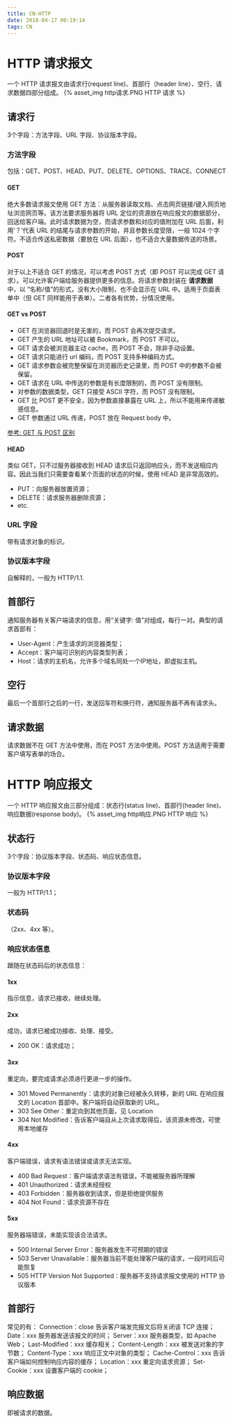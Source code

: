 ```yaml
---
title: CN-HTTP
date: 2018-04-17 00:19:14
tags: CN
---
```

# HTTP 请求报文
一个 HTTP 请求报文由请求行(request line)、首部行（header line）、空行、请求数据四部分组成。
{% asset_img http请求.PNG HTTP 请求 %}

## 请求行
3个字段：方法字段、URL 字段、协议版本字段。

### 方法字段
包括：GET、POST、HEAD、PUT、DELETE、OPTIONS、TRACE、CONNECT

#### GET
绝大多数请求报文使用 GET 方法：从服务器读取文档、点击网页链接/键入网页地址浏览网页等。该方法要求服务器将 URL 定位的资源放在响应报文的数据部分，回送给客户端。此时请求数据为空，而请求参数和对应的值附加在 URL 后面，利用‘？’代表 URL 的结尾与请求参数的开始，并且参数长度受限，一般 1024 个字符。不适合传送私密数据（要放在 URL 后面），也不适合大量数据传送的场景。

#### POST
对于以上不适合 GET 的情况，可以考虑 POST 方式（即 POST 可以完成 GET 请求）。可以允许客户端给服务器提供更多的信息。将请求参数封装在 **请求数据** 中，以 “名称/值”的形式，没有大小限制，也不会显示在 URL 中。适用于页面表单中（但 GET 同样能用于表单）。二者各有优势，分情况使用。

#### GET vs POST
* GET 在浏览器回退时是无害的，而 POST 会再次提交请求。
* GET 产生的 URL 地址可以被 Bookmark，而 POST 不可以。
* GET 请求会被浏览器主动 cache，而 POST 不会，除非手动设置。
* GET 请求只能进行 url 编码，而 POST 支持多种编码方式。
* GET 请求参数会被完整保留在浏览器历史记录里，而 POST 中的参数不会被保留。
* GET 请求在 URL 中传送的参数是有长度限制的，而 POST 没有限制。
* 对参数的数据类型，GET 只接受 ASCII 字符，而 POST 没有限制。
* GET 比 POST 更不安全，因为参数直接暴露在 URL 上，所以不能用来传递敏感信息。
* GET 参数通过 URL 传递，POST 放在 Request body 中。

[参考: GET 与 POST 区别](https://mp.weixin.qq.com/s?__biz=MzI3NzIzMzg3Mw==&mid=100000054&idx=1&sn=71f6c214f3833d9ca20b9f7dcd9d33e4)

#### HEAD
类似 GET，只不过服务器接收到 HEAD 请求后只返回响应头，而不发送相应内容。因此当我们只需要查看某个页面的状态的时候，使用 HEAD 是非常高效的。
* PUT：向服务器放置资源；
* DELETE：请求服务器删除资源；
* etc.

### URL 字段
带有请求对象的标识。

### 协议版本字段
自解释的，一般为 HTTP/1.1.

## 首部行
通知服务器有关客户端请求的信息，用“关键字: 值”对组成，每行一对。典型的请求首部有：
* User-Agent：产生请求的浏览器类型；
* Accept：客户端可识别的内容类型列表；
* Host：请求的主机名，允许多个域名同处一个IP地址，即虚拟主机。

## 空行
最后一个首部行之后的一行，发送回车符和换行符，通知服务器不再有请求头。

## 请求数据
请求数据不在 GET 方法中使用，而在 POST 方法中使用。POST 方法适用于需要客户填写表单的场合。

# HTTP 响应报文
一个 HTTP 响应报文由三部分组成：状态行(status line)、首部行(header line)、响应数据(response body)。
{% asset_img http响应.PNG HTTP 响应 %}

## 状态行
3个字段：协议版本字段、状态码、响应状态信息。

### 协议版本字段
一般为 HTTP/1.1；

### 状态码
（2xx、4xx 等）。

### 响应状态信息
跟随在状态码后的状态信息：

#### 1xx
指示信息，请求已接收，继续处理。

#### 2xx
成功，请求已被成功接收、处理、接受。
* 200 OK：请求成功；

#### 3xx
重定向，要完成请求必须进行更进一步的操作。
* 301 Moved Permanently：请求的对象已经被永久转移，新的 URL 在响应报文的 Location 首部中。客户端将自动获取新的 URL。
* 303 See Other：重定向到其他页面，见 Location
* 304 Not Modified：告诉客户端自从上次请求取得后，该资源未修改，可使用本地缓存

#### 4xx
客户端错误，请求有语法错误或请求无法实现。
* 400 Bad Request：客户端请求语法有错误，不能被服务器所理解
* 401 Unauthorized：请求未经授权
* 403 Forbidden：服务器收到请求，但是拒绝提供服务
* 404 Not Found：请求资源不存在

#### 5xx
服务器端错误，未能实现该合法请求。
* 500 Internal Server Error：服务器发生不可预期的错误
* 503 Server Unavailable：服务器当前不能处理客户端的请求，一段时间后可能恢复
* 505 HTTP Version Not Supported：服务器不支持请求报文使用的 HTTP 协议版本

## 首部行
常见的有：
Connection：close   告诉客户端发完报文后将关闭该 TCP 连接；
Date：xxx   服务器发送该报文的时间；
Server：xxx   服务器类型，如 Apache Web；
Last-Modified：xxx   缓存相关；
Content-Length：xxx   被发送对象的字节数；
Content-Type：xxx   响应正文中对象的类型；
Cache-Control：xxx   告诉客户端如何控制响应内容的缓存；
Location：xxx   重定向请求资源；
Set-Cookie：xxx   设置客户端的 cookie；

## 响应数据
即被请求的数据。
